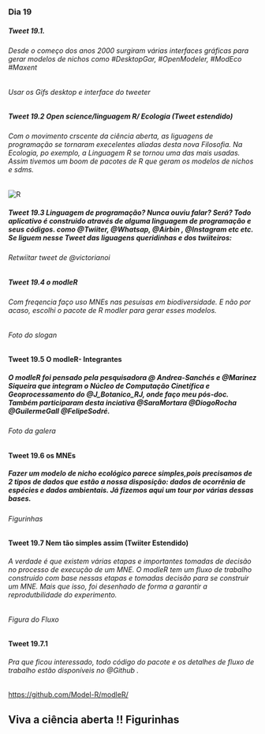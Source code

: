 ### Dia 19

##### Tweet 19.1. 
###### Desde o começo dos anos 2000 surgiram várias interfaces gráficas para gerar modelos de nichos como #DesktopGar, #OpenModeler, #ModEco #Maxent

###### Usar os Gifs desktop  e interface do tweeter
 

##### Tweet 19.2 Open science/linguagem R/ Ecologia (Tweet estendido)
###### Com o movimento crscente da ciência aberta, as liguagens de programação se tornaram execelentes aliadas desta nova Filosofia. Na Ecologia, po exemplo, a Linguagem R  se tornou uma das mais usadas. Assim tivemos um boom de pacotes de R que geram os modelos de  nichos e sdms.    

![R](https://user-images.githubusercontent.com/11633554/90060360-fd4e0d00-dcba-11ea-9310-524fe6f78c95.png)




##### Tweet 19.3 Linguagem de programação? Nunca ouviu falar? Será? Todo aplicativo é construido através de alguma linguagem de programação e seus códigos. como @Twiiter, @Whatsap, @Airbin , @Instagram  etc etc. Se liguem nesse Tweet das liguagens queridinhas e dos twiiteiros:
###### Retwiitar tweet de @victorianoi


##### Tweet 19.4 o modleR
###### Com freqencia faço uso MNEs nas pesuisas em biodiversidade. E não por acaso, escolhi o pacote de R modler para gerar esses modelos. 

###### Foto do slogan

#### Tweet 19.5 O modleR- Integrantes

##### O modleR foi pensado pela pesquisadora @ Andrea-Sanchés e @Marinez Siqueira que integram o Núcleo de Computação Cinetífica e Geoprocessamento do @J_Botanico_RJ, onde faço meu pós-doc. Também participaram desta inciativa @SaraMortara @DiogoRocha @GuilermeGall @FelipeSodré.  

###### Foto da galera

#### Tweet 19.6 os MNEs
##### Fazer um modelo de nicho ecológico parece simples,pois precisamos de 2 tipos de dados que estão a nossa disposição: dados de ocorrênia de espécies  e dados ambientais. Já fizemos aqui um tour por várias dessas bases. 

###### Figurinhas 


#### Tweet 19.7 Nem tão simples assim (Twiiter Estendido)

###### A verdade é que existem várias etapas e importantes tomadas de decisão no processo de execução de um MNE. O modleR tem um fluxo de trabalho construido com base nessas etapas e tomadas decisão para se construir um MNE. Mais que isso, foi desenhado de forma a garantir a reprodutbilidade do experimento.

###### Figura do Fluxo

#### Tweet 19.7.1
###### Pra que ficou interessado, todo código do pacote e os detalhes de fluxo de trabalho estão disponíveis no @Github . 

https://github.com/Model-R/modleR/

## Viva a ciência aberta !! Figurinhas
